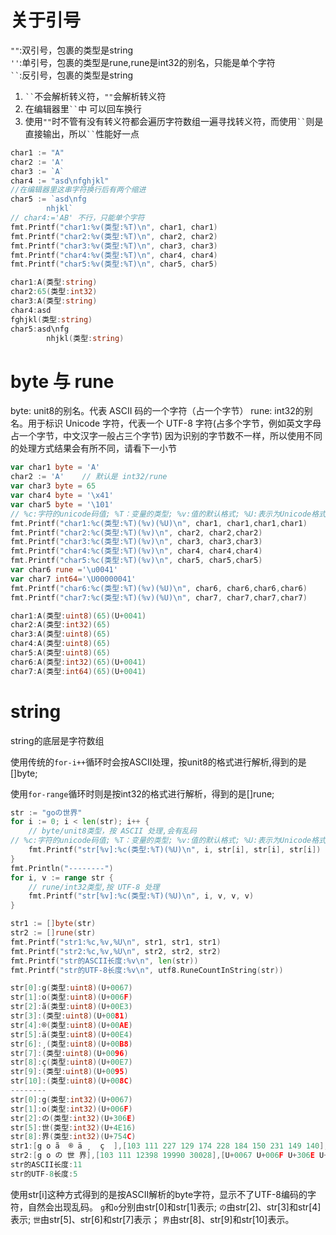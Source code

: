 # 关于引号
` "" `:双引号，包裹的类型是string  
` '' `:单引号，包裹的类型是rune,rune是int32的别名，只能是单个字符  
` `` `:反引号，包裹的类型是string  
1. ` `` `不会解析转义符，`""`会解析转义符
2. 在编辑器里` `` `中 可以回车换行
3. 使用`""`时不管有没有转义符都会遍历字符数组一遍寻找转义符，而使用` `` `则是直接输出，所以` `` `性能好一点
```go
char1 := "A"
char2 := 'A'
char3 := `A`
char4 := "asd\nfghjkl"
//在编辑器里这串字符换行后有两个缩进
char5 := `asd\nfg
		nhjkl`
// char4:='AB' 不行，只能单个字符
fmt.Printf("char1:%v(类型:%T)\n", char1, char1)
fmt.Printf("char2:%v(类型:%T)\n", char2, char2)
fmt.Printf("char3:%v(类型:%T)\n", char3, char3)
fmt.Printf("char4:%v(类型:%T)\n", char4, char4)
fmt.Printf("char5:%v(类型:%T)\n", char5, char5)
```
```go
char1:A(类型:string)
char2:65(类型:int32)
char3:A(类型:string)
char4:asd
fghjkl(类型:string)
char5:asd\nfg
		nhjkl(类型:string)
```
# byte 与 rune 
byte: unit8的别名。代表 ASCII 码的一个字符（占一个字节）
rune: int32的别名。用于标识 Unicode 字符，代表一个 UTF-8 字符(占多个字节，例如英文字母占一个字节，中文汉字一般占三个字节)
因为识别的字节数不一样，所以使用不同的处理方式结果会有所不同，请看下一小节
```go
var char1 byte = 'A'
char2 := 'A'	// 默认是 int32/rune
var char3 byte = 65
var char4 byte = '\x41'
var char5 byte = '\101'
// %c:字符的unicode码值; %T：变量的类型; %v:值的默认格式; %U:表示为Unicode格式
fmt.Printf("char1:%c(类型:%T)(%v)(%U)\n", char1, char1,char1,char1)
fmt.Printf("char2:%c(类型:%T)(%v)\n", char2, char2,char2)
fmt.Printf("char3:%c(类型:%T)(%v)\n", char3, char3,char3)
fmt.Printf("char4:%c(类型:%T)(%v)\n", char4, char4,char4)
fmt.Printf("char5:%c(类型:%T)(%v)\n", char5, char5,char5)
var char6 rune ='\u0041'
var char7 int64='\U00000041'
fmt.Printf("char6:%c(类型:%T)(%v)(%U)\n", char6, char6,char6,char6)
fmt.Printf("char7:%c(类型:%T)(%v)(%U)\n", char7, char7,char7,char7)
```
```go
char1:A(类型:uint8)(65)(U+0041)
char2:A(类型:int32)(65)
char3:A(类型:uint8)(65)
char4:A(类型:uint8)(65)
char5:A(类型:uint8)(65)
char6:A(类型:int32)(65)(U+0041)
char7:A(类型:int64)(65)(U+0041)
```
# string
string的底层是字符数组

使用传统的`for-i++`循环时会按ASCII处理，按unit8的格式进行解析,得到的是[]byte;

使用`for-range`循环时则是按int32的格式进行解析，得到的是[]rune;
```go
str := "goの世界"
for i := 0; i < len(str); i++ {
	// byte/unit8类型，按 ASCII 处理,会有乱码
// %c:字符的unicode码值; %T：变量的类型; %v:值的默认格式; %U:表示为Unicode格式
	fmt.Printf("str[%v]:%c(类型:%T)(%U)\n", i, str[i], str[i], str[i])
}
fmt.Println("--------")
for i, v := range str {
	// rune/int32类型,按 UTF-8 处理
	fmt.Printf("str[%v]:%c(类型:%T)(%U)\n", i, v, v, v)
}

str1 := []byte(str)
str2 := []rune(str)
fmt.Printf("str1:%c,%v,%U\n", str1, str1, str1)
fmt.Printf("str2:%c,%v,%U\n", str2, str2, str2)
fmt.Printf("str的ASCII长度:%v\n", len(str))
fmt.Printf("str的UTF-8长度:%v\n", utf8.RuneCountInString(str))
```
```go
str[0]:g(类型:uint8)(U+0067)
str[1]:o(类型:uint8)(U+006F)
str[2]:ã(类型:uint8)(U+00E3)
str[3]:(类型:uint8)(U+0081)
str[4]:®(类型:uint8)(U+00AE)
str[5]:ä(类型:uint8)(U+00E4)
str[6]:¸(类型:uint8)(U+00B8)
str[7]:(类型:uint8)(U+0096)
str[8]:ç(类型:uint8)(U+00E7)
str[9]:(类型:uint8)(U+0095)
str[10]:(类型:uint8)(U+008C)
--------
str[0]:g(类型:int32)(U+0067)
str[1]:o(类型:int32)(U+006F)
str[2]:の(类型:int32)(U+306E)
str[5]:世(类型:int32)(U+4E16)
str[8]:界(类型:int32)(U+754C)
str1:[g o ã  ® ä ¸  ç  ],[103 111 227 129 174 228 184 150 231 149 140],[U+0067 U+006F U+00E3 U+0081 U+00AE U+00E4 U+00B8 U+0096 U+00E7 U+0095 U+008C]
str2:[g o の 世 界],[103 111 12398 19990 30028],[U+0067 U+006F U+306E U+4E16 U+754C]
str的ASCII长度:11
str的UTF-8长度:5
```
使用str[i]这种方式得到的是按ASCII解析的byte字符，显示不了UTF-8编码的字符，自然会出现乱码。
`g`和`o`分别由str[0]和str[1]表示;
`の`由str[2]、str[3]和str[4]表示;
`世`由str[5]、str[6]和str[7]表示；
`界`由str[8]、str[9]和str[10]表示。
